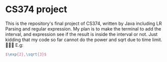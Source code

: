 # CS374 project
This is the repository's final project of CS374, written by Java including LR Parsing and regular expression.
My plan is to make the terminal to add the interval, and expression see if the result is inside the interval or not.
Just kidding that my code so far cannot do the power and sqrt due to time limit. 🤣🤣🤣
E.g:
```latex
$\exp{2},\sqrt{3}$
```
